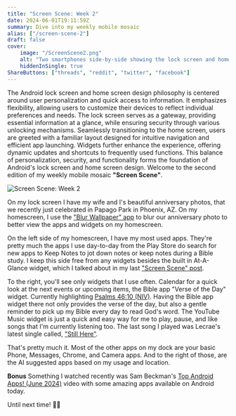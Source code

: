 ```yaml
---
title: "Screen Scene: Week 2"
date: 2024-06-01T19:11:59Z
summary: Dive into my weekly mobile mosaic
alias: ["/screen-scene-2"]
draft: false
cover:
    image: "/ScreenScene2.png"
    alt: "Two smartphones side-by-side showing the lock screen and home screen"
    hiddenInSingle: true
ShareButtons: ["threads", "reddit", "twitter", "facebook"]
---
```


The Android lock screen and home screen design philosophy is centered around user personalization and quick access to information. It emphasizes flexibility, allowing users to customize their devices to reflect individual preferences and needs. The lock screen serves as a gateway, providing essential information at a glance, while ensuring security through various unlocking mechanisms. Seamlessly transitioning to the home screen, users are greeted with a familiar layout designed for intuitive navigation and efficient app launching. Widgets further enhance the experience, offering dynamic updates and shortcuts to frequently used functions. This balance of personalization, security, and functionality forms the foundation of Android's lock screen and home screen design.
 Welcome to the second edition of my weekly mobile mosaic **"Screen Scene"**.

![Screen Scene: Week 2](/ScreenScene2.png "Lockscreen and Home Screen")

On my lock screen I have my wife and I's beautiful anniversary photos, that we recently just celebrated in Papago Park in Phoenix, AZ.
On my homescreen, I use the ["Blur Wallpaper" app](https://play.google.com/store/apps/details?id=dk.appdictive.blurwallpaper) to blur our anniversary photo to better view the apps and widgets on my homescreen. 

On the left side of my homescreen, I have my most used apps. They're pretty much the apps I use day-to-day from the Play Store do search for new apps to Keep Notes to jot down notes or keep notes during a Bible study. I keep this side free from any widgets besides the built in At-A-Glance widget, which I talked about in my last ["Screen Scene" post](/posts/screen-scene-1). 

To the right, you'll see only widgets that I use often. Calendar for a quick look at the next events or upcoming items, the Bible app "Verse of the Day" widget. Currently highlighting [Psalms 46:10 (NIV)](https://www.bible.com/bible/111/PSA.46.10). Having the Bible app widget there not only provides the verse of the day, but also a gentle reminder to pick up my Bible every day to read God's word. The YouTube Music widget is just a quick and easy way for me to play, pause, and like songs that I'm currently listening too. The last song I played was Lecrae's latest single called, ["Still Here"](https://music.youtube.com/playlist?list=OLAK5uy_mM501nlprtu5-RDhqpIMwA7uX6JDLTcEg&si=tZGPAATV0I23YWLn). 

That's pretty much it. Most of the other apps on my dock are your basic Phone, Messages, Chrome, and Camera apps. And to the right of those, are the AI suggested apps based on my usage and location.

**Bonus** Something I watched recently was Sam Beckman's [Top Android Apps! (June 2024)](https://youtu.be/lQF72qtODZI?si=V-T_zNupUs02xgYE) video with some amazing apps available on Android today. 


Until next time! 👋🏾